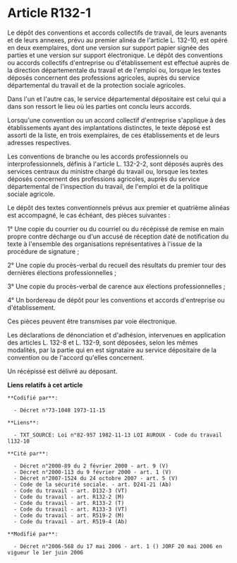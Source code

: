 # Article R132-1

Le dépôt des conventions et accords collectifs de travail, de leurs avenants et de leurs annexes, prévu au premier alinéa de
l'article L. 132-10, est opéré  en deux exemplaires, dont une version sur support papier signée des parties et une version
sur support électronique. Le dépôt  des conventions ou accords collectifs d'entreprise ou d'établissement est effectué auprès
de la direction départementale du travail et de l'emploi ou, lorsque les textes déposés concernent des professions agricoles,
auprès du service départemental du travail et de la protection sociale agricoles.

Dans l'un et l'autre cas, le service départemental dépositaire est celui qui a dans son ressort le lieu où les parties ont
conclu leurs accords.

Lorsqu'une convention ou un accord collectif d'entreprise s'applique à des établissements ayant des implantations distinctes,
le texte déposé est assorti de la liste, en trois exemplaires, de ces établissements et de leurs adresses respectives.

Les conventions de branche ou les accords professionnels ou interprofessionnels, définis à l'article L. 132-2-2, sont déposés
auprès des services centraux du ministre chargé du travail ou, lorsque les textes déposés concernent des professions
agricoles, auprès du service départemental de l'inspection du travail, de l'emploi et de la politique sociale agricole.

Le dépôt des textes conventionnels prévus aux premier et quatrième alinéas est accompagné, le cas échéant, des pièces
suivantes :

1° Une copie du courrier ou du courriel ou du récépissé de remise en main propre contre décharge ou d'un accusé de réception
daté de notification du texte à l'ensemble des organisations représentatives à l'issue de la procédure de signature ;

2° Une copie du procès-verbal du recueil des résultats du premier tour des dernières élections professionnelles ;

3° Une copie du procès-verbal de carence aux élections professionnelles ;

4° Un bordereau de dépôt pour les conventions et accords d'entreprise ou d'établissement.

Ces pièces peuvent être transmises par voie électronique.

Les déclarations de dénonciation et d'adhésion, intervenues en application des articles L. 132-8 et L. 132-9, sont déposées,
selon les mêmes modalités, par la partie qui en est signataire au service dépositaire de la convention ou de l'accord
qu'elles concernent.

Un récépissé est délivré au déposant.

**Liens relatifs à cet article**

	**Codifié par**:

	  - Décret n°73-1048 1973-11-15

	**Liens**:

	  - TXT_SOURCE: Loi n°82-957 1982-11-13 LOI AUROUX - Code du travail l132-10

	**Cité par**:

	  - Décret n°2000-89 du 2 février 2000 - art. 9 (V)
	  - Décret n°2000-113 du 9 février 2000 - art. 1 (V)
	  - Décret n°2007-1524 du 24 octobre 2007 - art. 5 (V)
	  - Code de la sécurité sociale. - art. D241-21 (Ab)
	  - Code du travail - art. D132-3 (VT)
	  - Code du travail - art. R132-2 (M)
	  - Code du travail - art. R133-2 (T)
	  - Code du travail - art. R133-3 (VT)
	  - Code du travail - art. R519-2 (M)
	  - Code du travail - art. R519-4 (Ab)

	**Modifié par**:

	  - Décret n°2006-568 du 17 mai 2006 - art. 1 () JORF 20 mai 2006 en vigueur le 1er juin 2006
